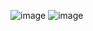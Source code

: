 ![image](https://user-images.githubusercontent.com/43849911/67938341-4b46c800-fbf5-11e9-940c-e1a67d05e4f6.png)
![image](https://user-images.githubusercontent.com/43849911/67938359-54379980-fbf5-11e9-9b6d-a57e809b6f43.png)
